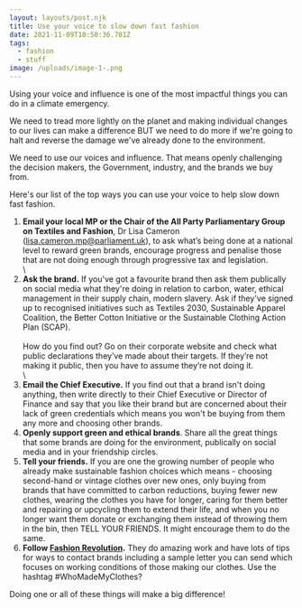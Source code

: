 ```yaml
---
layout: layouts/post.njk
title: Use your voice to slow down fast fashion
date: 2021-11-09T10:50:36.701Z
tags:
  - fashion
  - stuff
image: /uploads/image-1-.png
---
```

Using your voice and influence is one of the most impactful things you can do in a climate emergency. 

We need to tread more lightly on the planet and making individual changes to our lives can make a difference BUT we need to do more if we're going to halt and reverse the damage we've already done to the environment.  

We need to use our voices and influence. That means openly challenging the decision makers, the Government, industry, and the brands we buy from.  

Here's our list of the top ways you can use your voice to help slow down fast fashion.  

1. **Email your local MP or the Chair of the All Party Parliamentary Group on Textiles and Fashion**, Dr Lisa Cameron (lisa.cameron.mp@parliament.uk), to ask what’s being done at a national level to reward green brands, encourage progress and penalise those that are not doing enough  through progressive tax and legislation.\
   \
2. **Ask the brand.** If you've got a favourite brand then ask them publically on social media what they're doing in relation to carbon, water, ethical management in their supply chain, modern slavery.  Ask if they've signed up to recognised initiatives such as Textiles 2030, Sustainable Apparel Coalition, the Better Cotton Initiative or the Sustainable Clothing Action Plan (SCAP). \
   \
   How do you find out?  Go on their corporate website and check what public declarations they’ve made about their targets. If they’re not making it public, then you have to assume they’re not doing it.\
   \
3. **Email the Chief Executive.**  If you find out that a brand isn't doing anything, then write directly to their Chief Executive or Director of Finance and say that you like their brand but are concerned about their lack of green credentials which means you won't be buying from them any more and choosing other brands. 
4. **Openly support green and ethical brands**. Share all the great things that some brands are doing for the environment, publically on social media and in your friendship circles. 
5. **Tell your friends.**  If you are one the growing number of people who already make sustainable fashion choices which means - choosing second-hand or vintage clothes over new ones, only buying from brands that have committed to carbon reductions, buying fewer new clothes, wearing the clothes you have for longer, caring for them better and repairing or upcycling them to extend their life, and when you no longer want them donate or exchanging them instead of throwing them in the bin, then TELL YOUR FRIENDS.  It might encourage them to do the same.  
6. **Follow [Fashion Revolution](https://www.fashionrevolution.org/).**  They do amazing work and have lots of tips for ways to contact brands including a sample letter you can send which focuses on working conditions of those making our clothes.  Use the hashtag #WhoMadeMyClothes?

Doing one or all of these things will make a big difference!